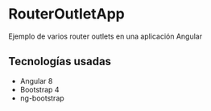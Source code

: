 # RouterOutletApp
 Ejemplo de varios router outlets en una aplicación Angular

## Tecnologías usadas

- Angular 8
- Bootstrap 4
- ng-bootstrap